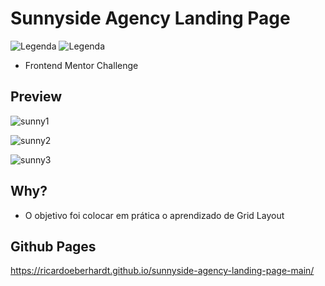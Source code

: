 # Sunnyside Agency Landing Page

![Legenda](https://img.shields.io/badge/Ricardo%20Eberhardt-Sunnyside%20Landing%20Page-orange) ![Legenda](https://img.shields.io/badge/license-MIT-blue)

* Frontend Mentor Challenge

## Preview

![sunny1](https://user-images.githubusercontent.com/80535685/131854740-626e4afb-5067-4023-a7e0-05873c607bdd.png)

![sunny2](https://user-images.githubusercontent.com/80535685/131854572-07116ad6-f104-4a73-bdde-c2fdd3e956db.png)

![sunny3](https://user-images.githubusercontent.com/80535685/131854594-908da576-ad58-4283-88e7-0425f93f3965.png)

## Why?

* O objetivo foi colocar em prática o aprendizado de Grid Layout

## Github Pages

https://ricardoeberhardt.github.io/sunnyside-agency-landing-page-main/
